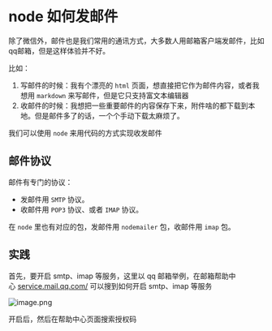 # node 如何发邮件

除了微信外，邮件也是我们常用的通讯方式，大多数人用邮箱客户端发邮件，比如qq邮箱，但是这样体验并不好。

比如：

1. 写邮件的时候：我有个漂亮的 `html` 页面，想直接把它作为邮件内容，或者我想用 `markdown` 来写邮件，但是它只支持富文本编辑器
2. 收邮件的时候：我想把一些重要邮件的内容保存下来，附件啥的都下载到本地。但是邮件多了的话，一个个手动下载太麻烦了。

我们可以使用 `node` 来用代码的方式实现收发邮件

## 邮件协议

邮件有专门的协议：

- 发邮件用 `SMTP` 协议。
- 收邮件用 `POP3` 协议、或者 `IMAP` 协议。

在 `node` 里也有对应的包，发邮件用 `nodemailer` 包，收邮件用 `imap` 包。

## 实践

首先，要开启 smtp、imap 等服务，这里以 qq 邮箱举例，在邮箱帮助中心 [service.mail.qq.com/](https://link.juejin.cn/?target=https%3A%2F%2Fservice.mail.qq.com%2F "https://service.mail.qq.com/") 可以搜到如何开启 smtp、imap 等服务

![image.png](https://codertzm.oss-cn-chengdu.aliyuncs.com/20241020132812.png)

开启后，然后在帮助中心页面搜索授权码

